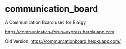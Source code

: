 # communication_board

A Communication Board used for Bialigy

https://communication-forum-express.herokuapp.com

Old Version: https://communcationboard.herokuapp.com/
